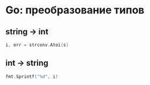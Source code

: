 # Go:  преобразование типов

## string -> int
```go
i, err = strconv.Atoi(s)
```

## int -> string
```go
fmt.Sprintf("%d", i)
```